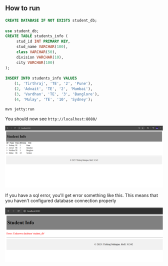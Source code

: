 ## How to run

```sql
CREATE DATABASE IF NOT EXISTS student_db;

use student_db;
CREATE TABLE students_info (
     stud_id INT PRIMARY KEY,
     stud_name VARCHAR(100),
     class VARCHAR(50),
     division VARCHAR(10),
     city VARCHAR(100)
);

INSERT INTO students_info VALUES
    (1, 'Tirthraj', 'TE', '2', 'Pune'),
    (2, 'Advait', 'TE', '2', 'Mumbai'),
    (3, 'Vardhan', 'TE', '3', 'Banglore'),
    (4, 'Mulay', 'TE', '10', 'Sydney');
```


```bash
mvn jetty:run
```

You should now see `http://localhost:8080/`

![](output.png)


If you have a sql error, you'll get error something like this. This means that you haven't configured database connection properly

![](error.png)